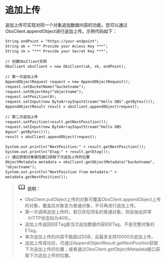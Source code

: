 # 追加上传<a name="obs_21_0609"></a>

追加上传可实现对同一个对象追加数据内容的功能。您可以通过ObsClient.appendObject进行追加上传。示例代码如下：

```
String endPoint = "https://your-endpoint";
String ak = "*** Provide your Access Key ***";
String sk = "*** Provide your Secret Key ***";

// 创建ObsClient实例
ObsClient obsClient = new ObsClient(ak, sk, endPoint);

// 第一次追加上传
AppendObjectRequest request = new AppendObjectRequest();
request.setBucketName("bucketname");
request.setObjectKey("objectname");
request.setPosition(0);
request.setInput(new ByteArrayInputStream("Hello OBS".getBytes()));
AppendObjectResult result = obsClient.appendObject(request);
              
// 第二次追加上传
request.setPosition(result.getNextPosition());
request.setInput(new ByteArrayInputStream("Hello OBS Again".getBytes()));
result = obsClient.appendObject(request);

System.out.println("NextPosition:" + result.getNextPosition());
System.out.println("Etag:" + result.getEtag());
// 通过获取对象属性接口获取下次追加上传的位置
ObjectMetadata metadata = obsClient.getObjectMetadata("bucketname", "objectname");
System.out.println("NextPosition from metadata:" + metadata.getNextPosition());
```

>![](public_sys-resources/icon-note.gif) **说明：**   
>-   ObsClient.putObject上传的对象可覆盖ObsClient.appendObject上传的对象，覆盖后对象变为普通对象，不可再进行追加上传。  
>-   第一次调用追加上传时，若已存在同名的普通对象，则会抛出异常（HTTP状态码为409）。  
>-   追加上传返回的ETag是当次追加数据内容的ETag，不是完整对象的ETag。  
>-   单次追加上传的内容不能超过5GB，且最多支持10000次追加上传。  
>-   追加上传成功后，可通过AppendObjectResult.getNextPosition获取下次追加上传的位置；或者通过ObsClient.getObjectMetadata接口获取下次追加上传的位置。  

